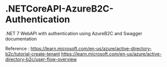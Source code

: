 # .NETCoreAPI-AzureB2C-Authentication
.NET 7 WebAPI with authentication using AzureB2C and Swagger documentation 


Reference : 
https://learn.microsoft.com/en-us/azure/active-directory-b2c/tutorial-create-tenant
https://learn.microsoft.com/en-us/azure/active-directory-b2c/user-flow-overview

